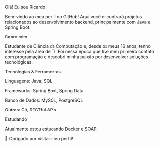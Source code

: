 Olá! Eu sou Ricardo 

Bem-vindo ao meu perfil no GitHub! Aqui você encontrará projetos relacionados ao desenvolvimento backend, principalmente com Java e Spring Boot.

 Sobre mim

 Estudante de Ciência da Computação e, desde os meus 16 anos, tenho interesse pela área de TI. Foi nessa época que tive meu primeiro contato com programação e descobri minha paixão por desenvolver soluções tecnológicas.

Tecnologias & Ferramentas

Linguagens: Java, SQL

Frameworks: Spring Boot, Spring Data

Banco de Dados: MySQL, PostgreSQL

Outros: Git, RESTful APIs

Estudando

Atualmente estou estudando Docker e SOAP.

🚀 Obrigado por visitar meu perfil!
